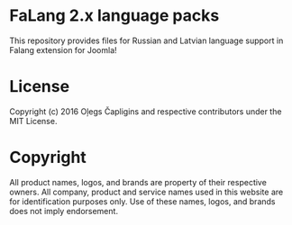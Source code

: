 # FaLang 2.x language packs

This repository provides files for Russian and Latvian language support in Falang extension for Joomla!

# License

Copyright (c) 2016 Oļegs Čapligins and respective contributors under the MIT License.

# Copyright

All product names, logos, and brands are property of their respective owners. All company, product and service names used in this website are for identification purposes only. Use of these names, logos, and brands does not imply endorsement.
